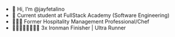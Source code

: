 - 👋 Hi, I’m @jayfetalino
- 📝 Current student at FullStack Academy (Software Engineering)
- 👨🏼‍🍳 Former Hospitality Management Professional/Chef
- 🏊🏼‍♂️🚴🏼🏃🏼‍♂️ 3x Ironman Finisher | Ultra Runner

<!---
jayfetalino/jayfetalino is a ✨ special ✨ repository because its `README.md` (this file) appears on your GitHub profile.
You can click the Preview link to take a look at your changes.
--->
